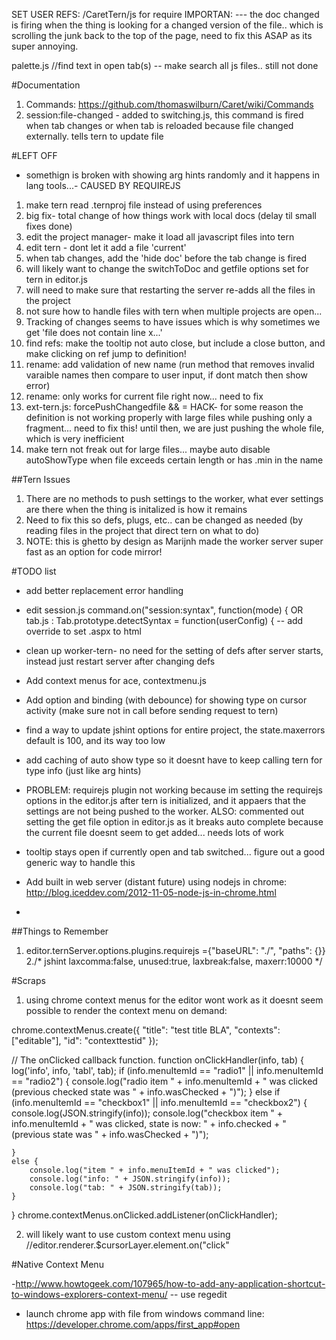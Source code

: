 SET USER REFS: /CaretTern/js for require
IMPORTAN: --- the doc changed is firing when the thing is looking for a changed version of the file.. which is scrolling the junk back to the top of the page, need to fix this ASAP as its super annoying.



palette.js //find text in open tab(s) -- make search all js files.. still not done

#Documentation
1. Commands: https://github.com/thomaswilburn/Caret/wiki/Commands
2. session:file-changed - added to switching.js, this command is fired when tab changes or when tab is reloaded because file changed externally. tells tern to update file


#LEFT OFF
- somethign is broken with showing arg hints randomly and it happens in lang tools...- CAUSED BY REQUIREJS
1. make tern read .ternproj file instead of using preferences
2. big fix- total change of how things work with local docs (delay til small fixes done)
3. edit the project manager- make it load all javascript files into tern
4. edit tern - dont let it add a file 'current'
5. when tab changes, add the 'hide doc' before the tab change is fired
6. will likely want to change the switchToDoc and getfile options set for tern in editor.js
7. will need to make sure that restarting the server re-adds all the files in the project
8. not sure how to handle files with tern when multiple projects are open...
9. Tracking of changes seems to have issues which is why sometimes we get 'file does not contain line x...'
10. find refs: make the tooltip not auto close, but include a close button, and make clicking on ref jump to definition!
11. rename: add validation of new name (run method that removes invalid varaible names then compare to user input, if dont match then show error)
12. rename: only works for current file right now... need to fix
13. ext-tern.js:  forcePushChangedfile && = HACK- for some reason the definition is not working properly with large files while pushing only a fragment... need to fix this! until then, we are just pushing the whole file, which is very inefficient
14. make tern not freak out for large files... maybe auto disable autoShowType when file exceeds certain length or has .min in the name


##Tern Issues
1. There are no methods to push settings to the worker, what ever settings are there when the thing is initalized is how it remains
2. Need to fix this so defs, plugs, etc.. can be changed as needed (by reading files in the project that direct tern on what to do)
3. NOTE: this is ghetto by design as Marijnh made the worker server super fast as an option for code mirror!



#TODO list

- add better replacement error handling
- edit session.js
    command.on("session:syntax", function(mode) {
    OR tab.js :  Tab.prototype.detectSyntax = function(userConfig) {
    -- add override to set .aspx to html


- clean up worker-tern- no need for the setting of defs after server starts, instead just restart server after changing defs
- Add context menus for ace, contextmenu.js
- Add option and binding (with debounce) for showing type on cursor activity (make sure not in call before sending request to tern)
- find a way to update jshint options for entire project, the state.maxerrors default is 100, and its way too low
- add caching of auto show type so it doesnt have to keep calling tern for type info (just like arg hints)
-   PROBLEM: requirejs plugin not working because im setting the requirejs options in the editor.js after tern is initialized, and it appaers that the settings are not being pushed to the worker. ALSO: commented out setting the get file option in editor.js as it breaks auto complete because the current file doesnt seem to get added... needs lots of work

- tooltip stays open if currently open and tab switched... figure out a good generic way to handle this

- Add built in web server (distant future) using nodejs in chrome: http://blog.iceddev.com/2012-11-05-node-js-in-chrome.html
- 


##Things to Remember

1. editor.ternServer.options.plugins.requirejs ={"baseURL": "./", "paths": {}}
2./* jshint laxcomma:false, unused:true, laxbreak:false, maxerr:10000 */






#Scraps

1. using chrome context menus for the editor wont work as it doesnt seem possible to render the context menu on demand:

chrome.contextMenus.create({
    "title": "test title BLA",
    "contexts": ["editable"],
    "id": "contexttestid"
});

// The onClicked callback function.
function onClickHandler(info, tab) {
    log('info', info, 'tabl', tab);
    if (info.menuItemId == "radio1" || info.menuItemId == "radio2") {
        console.log("radio item " + info.menuItemId + " was clicked (previous checked state was " + info.wasChecked + ")");
    }
    else if (info.menuItemId == "checkbox1" || info.menuItemId == "checkbox2") {
        console.log(JSON.stringify(info));
        console.log("checkbox item " + info.menuItemId + " was clicked, state is now: " + info.checked + " (previous state was " + info.wasChecked + ")");

    }
    else {
        console.log("item " + info.menuItemId + " was clicked");
        console.log("info: " + JSON.stringify(info));
        console.log("tab: " + JSON.stringify(tab));
    }
}
chrome.contextMenus.onClicked.addListener(onClickHandler);


2. will likely want to use custom context menu using //editor.renderer.$cursorLayer.element.on("click"



#Native Context Menu

-http://www.howtogeek.com/107965/how-to-add-any-application-shortcut-to-windows-explorers-context-menu/
    -- use regedit

- launch chrome app with file from windows command line: https://developer.chrome.com/apps/first_app#open
